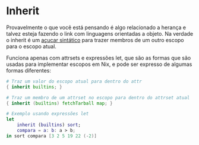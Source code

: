 # Inherit

Provavelmente o que você está pensando é algo relacionado a herança e talvez esteja fazendo o link com linguagens orientadas a objeto. Na verdade o inherit é um [açucar sintático](https://pt.wikipedia.org/wiki/A%C3%A7%C3%BAcar_sint%C3%A1tico) para trazer membros de um outro escopo para o escopo atual.

Funciona apenas com attrsets e expressões let, que são as formas que são usadas para implementar escopos em Nix, e pode ser expresso de algumas formas diferentes:

```nix
# Traz um valor do escopo atual para dentro do attr
{ inherit builtins; }

# Traz um membro de um attrset no escopo para dentro do attrset atual
{ inherit (builtins) fetchTarball map; }

# Exemplo usando expressões let
let
    inherit (builtins) sort;
    compara = a: b: a > b;
in sort compara [3 2 5 19 22 (-2)]

```


